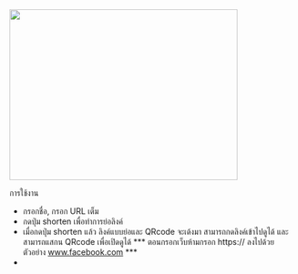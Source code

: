 <img src="https://i.imgur.com/h8FRGEC.png" width="400" height="300">

การใช้งาน
- กรอกชื่อ, กรอก URL เต็ม
- กดปุ่ม shorten เพื่อทำการย่อลิงค์
- เมื่อกดปุ่ม shorten แล้ว ลิงค์แบบย่อและ QRcode จะเด้งมา สามารถกดลิงค์เข้าไปดูได้ และสามารถแสกน QRcode เพื่อเปิดดูได้
  *** ตอนกรอกเว็บห้ามกรอก https:// ลงไปด้วย ตัวอย่าง www.facebook.com ***
-  
